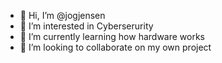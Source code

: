 - 👋 Hi, I’m @jogjensen
- 👀 I’m interested in Cyberserurity
- 🌱 I’m currently learning how hardware works
- 💞️ I’m looking to collaborate on my own project

<!---
jogjensen/jogjensen is a ✨ special ✨ repository because its `README.md` (this file) appears on your GitHub profile.
You can click the Preview link to take a look at your changes.
--->
